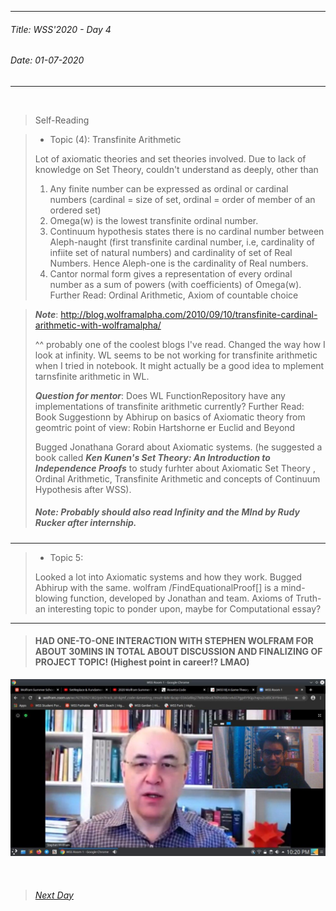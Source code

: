 ----------
###### Title: WSS'2020 - Day 4
###### Date: 01-07-2020
----------
&nbsp;






> Self-Reading


> - Topic (4): Transfinite Arithmetic
>
> Lot of axiomatic theories and set theories involved. Due to lack of knowledge on Set Theory, couldn't understand as deeply, other than 
> 1. Any finite number can be expressed as ordinal or cardinal numbers (cardinal = size of set, ordinal = order of member of an ordered set)
> 2. Omega(w) is the lowest transfinite ordinal number.
> 3. Continuum hypothesis states there is no cardinal number between Aleph-naught (first transfinite cardinal number, i.e, cardinality of infiite set of natural numbers) and cardinality of set of Real Numbers. Hence Aleph-one is the cardinality of Real numbers.
> 3. Cantor normal form gives a representation of every ordinal number as a sum of powers (with coefficients) of Omega(w).
> Further Read: Ordinal Arithmetic, Axiom of countable choice

> ***Note***: http://blog.wolframalpha.com/2010/09/10/transfinite-cardinal-arithmetic-with-wolframalpha/
>
> ^^ probably one of the coolest blogs I've read. Changed the way how I look at infinity.
> WL seems to be not working for transfinite arithmetic when I tried in notebook. It might actually be a good idea to mplement tarnsfinite arithmetic in WL.
>
> ***Question for mentor***: Does WL FunctionRepository have any implementations of transfinite arithmetic currently?
> Further Read: Book Suggestionn by Abhirup on basics of Axiomatic theory from geomtric point of view: Robin Hartshorne er Euclid and Beyond
>
>
> Bugged Jonathana Gorard about Axiomatic systems.
(he suggested a book called ***Ken Kunen's Set Theory: An Introduction to Independence Proofs*** to study furhter about Axiomatic Set Theory ,
Ordinal Arithmetic, Transfinite Arithmetic and concepts of Continuum Hypothesis after WSS).
>
> ##### ***Note:*** Probably should also read ***Infinity and the MInd by Rudy Rucker*** after internship.

------------------------------------------------------------------------------------------------

> - Topic 5:
>
> Looked a lot into Axiomatic systems and how they work. Bugged Abhirup with the same.
> wolfram /FindEquationalProof[] is a mind-blowing function, developed by Jonathan and team.
> Axioms of Truth- an interesting topic to ponder upon, maybe for Computational essay?

---------------------------------------------------------------------------------------------


> #### HAD ONE-TO-ONE INTERACTION WITH STEPHEN WOLFRAM FOR ABOUT 30MINS IN TOTAL ABOUT DISCUSSION AND FINALIZING OF PROJECT TOPIC! (Highest point in career!? LMAO)
![1:1 Discussion with Stephen Wolfram on discussing and finalizing on my project](https://github.com/justanotherlad/Wolfram-Research-Diary/blob/master/photo_2020-07-02_23-27-34.jpg)

&nbsp;
> ###### [Next Day](Day5.md)
